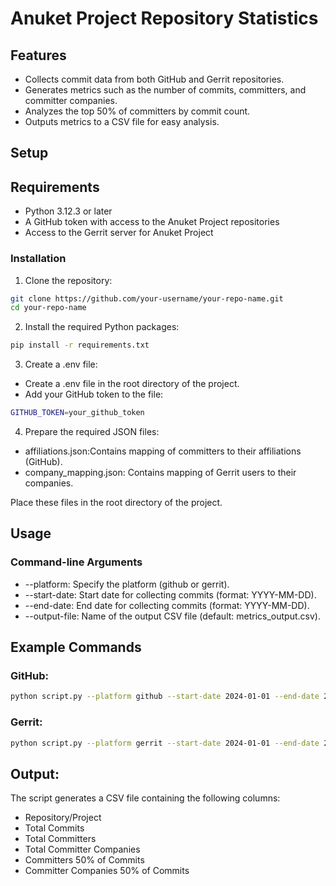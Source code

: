 # Anuket Project Repository Statistics

## Features

- Collects commit data from both GitHub and Gerrit repositories.
- Generates metrics such as the number of commits, committers, and committer companies.
- Analyzes the top 50% of committers by commit count.
- Outputs metrics to a CSV file for easy analysis.

## Setup

## Requirements
- Python 3.12.3 or later
- A GitHub token with access to the Anuket Project repositories
- Access to the Gerrit server for Anuket Project

### Installation

1. Clone the repository:
```bash
git clone https://github.com/your-username/your-repo-name.git
cd your-repo-name
```

2. Install the required Python packages:
```bash
pip install -r requirements.txt
```

3. Create a .env file:
- Create a .env file in the root directory of the project.
- Add your GitHub token to the file:
```bash
GITHUB_TOKEN=your_github_token
```

4. Prepare the required JSON files:

- affiliations.json:Contains mapping of committers to their affiliations (GitHub).
- company_mapping.json: Contains mapping of Gerrit users to their companies.

Place these files in the root directory of the project.

## Usage
### Command-line Arguments
- --platform: Specify the platform (github or gerrit).
- --start-date: Start date for collecting commits (format: YYYY-MM-DD).
- --end-date: End date for collecting commits (format: YYYY-MM-DD).
- --output-file: Name of the output CSV file (default: metrics_output.csv).

## Example Commands
### GitHub:
```bash
python script.py --platform github --start-date 2024-01-01 --end-date 2024-07-31 --output-file github_metrics.csv
```

### Gerrit:
```bash
python script.py --platform gerrit --start-date 2024-01-01 --end-date 2024-07-31 --output-file gerrit_metrics.csv
```

## Output:

The script generates a CSV file containing the following columns:

- Repository/Project
- Total Commits
- Total Committers
- Total Committer Companies
- Committers 50% of Commits
- Committer Companies 50% of Commits
